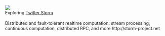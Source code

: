 <a href="https://twitter.com/stormprocessor">
  <img src="https://si0.twimg.com/profile_images/2163499910/Screen_shot_2012-04-24_at_6.22.00_PM_bigger.png">
</a>
<br>
Exploring <a href="https://github.com/nathanmarz/storm">Twitter Storm</a>
<br><br>
Distributed and fault-tolerant realtime computation: stream processing, continuous computation, distributed RPC, and more 
http://storm-project.net
